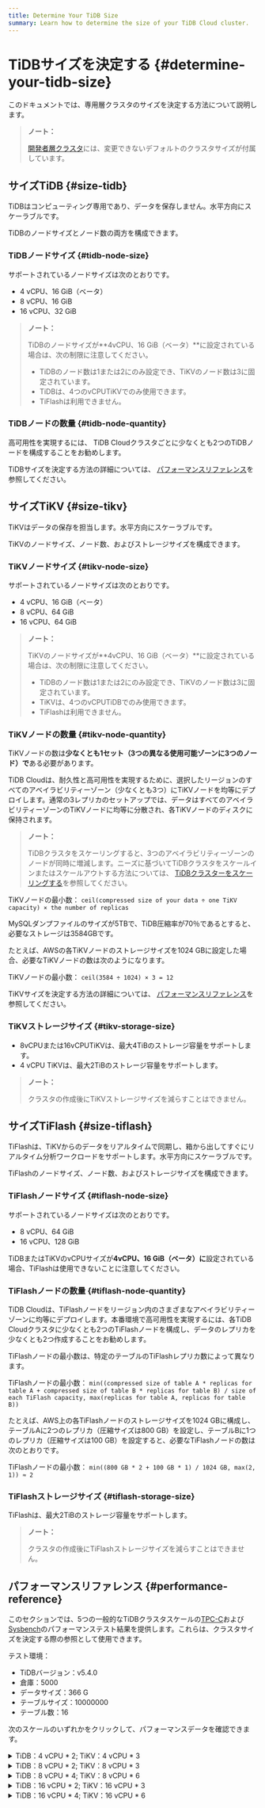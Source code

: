 ```yaml
---
title: Determine Your TiDB Size
summary: Learn how to determine the size of your TiDB Cloud cluster.
---
```


# TiDBサイズを決定する {#determine-your-tidb-size}

このドキュメントでは、専用層クラスタのサイズを決定する方法について説明します。

> **ノート：**
>
> [開発者層クラスタ](/tidb-cloud/select-cluster-tier.md#developer-tier)には、変更できないデフォルトのクラスタサイズが付属しています。

## サイズTiDB {#size-tidb}

TiDBはコンピューティング専用であり、データを保存しません。水平方向にスケーラブルです。

TiDBのノードサイズとノード数の両方を構成できます。

### TiDBノードサイズ {#tidb-node-size}

サポートされているノードサイズは次のとおりです。

-   4 vCPU、16 GiB（ベータ）
-   8 vCPU、16 GiB
-   16 vCPU、32 GiB

> **ノート：**
>
> TiDBのノードサイズが**4vCPU、16 GiB（ベータ）**に設定されている場合は、次の制限に注意してください。
>
> -   TiDBのノード数は1または2にのみ設定でき、TiKVのノード数は3に固定されています。
> -   TiDBは、4つのvCPUTiKVでのみ使用できます。
> -   TiFlashは利用できません。

### TiDBノードの数量 {#tidb-node-quantity}

高可用性を実現するには、 TiDB Cloudクラスタごとに少なくとも2つのTiDBノードを構成することをお勧めします。

TiDBサイズを決定する方法の詳細については、 [パフォーマンスリファレンス](#performance-reference)を参照してください。

## サイズTiKV {#size-tikv}

TiKVはデータの保存を担当します。水平方向にスケーラブルです。

TiKVのノードサイズ、ノード数、およびストレージサイズを構成できます。

### TiKVノードサイズ {#tikv-node-size}

サポートされているノードサイズは次のとおりです。

-   4 vCPU、16 GiB（ベータ）
-   8 vCPU、64 GiB
-   16 vCPU、64 GiB

> **ノート：**
>
> TiKVのノードサイズが**4vCPU、16 GiB（ベータ）**に設定されている場合は、次の制限に注意してください。
>
> -   TiDBのノード数は1または2にのみ設定でき、TiKVのノード数は3に固定されています。
> -   TiKVは、4つのvCPUTiDBでのみ使用できます。
> -   TiFlashは利用できません。

### TiKVノードの数量 {#tikv-node-quantity}

TiKVノードの数は**少なくとも1セット（3つの異なる使用可能ゾーンに3つのノード）で**ある必要があります。

TiDB Cloudは、耐久性と高可用性を実現するために、選択したリージョンのすべてのアベイラビリティーゾーン（少なくとも3つ）にTiKVノードを均等にデプロイします。通常の3レプリカのセットアップでは、データはすべてのアベイラビリティーゾーンのTiKVノードに均等に分散され、各TiKVノードのディスクに保持されます。

> **ノート：**
>
> TiDBクラスタをスケーリングすると、3つのアベイラビリティーゾーンのノードが同時に増減します。ニーズに基づいてTiDBクラスタをスケールインまたはスケールアウトする方法については、 [TiDBクラスターをスケーリングする](/tidb-cloud/scale-tidb-cluster.md)を参照してください。

TiKVノードの最小数： `ceil(compressed size of your data ÷ one TiKV capacity) × the number of replicas`

MySQLダンプファイルのサイズが5TBで、TiDB圧縮率が70％であるとすると、必要なストレージは3584GBです。

たとえば、AWSの各TiKVノードのストレージサイズを1024 GBに設定した場合、必要なTiKVノードの数は次のようになります。

TiKVノードの最小数： `ceil(3584 ÷ 1024) × 3 = 12`

TiKVサイズを決定する方法の詳細については、 [パフォーマンスリファレンス](#performance-reference)を参照してください。

### TiKVストレージサイズ {#tikv-storage-size}

-   8vCPUまたは16vCPUTiKVは、最大4TiBのストレージ容量をサポートします。
-   4 vCPU TiKVは、最大2TiBのストレージ容量をサポートします。

> **ノート：**
>
> クラスタの作成後にTiKVストレージサイズを減らすことはできません。

## サイズTiFlash {#size-tiflash}

TiFlashは、TiKVからのデータをリアルタイムで同期し、箱から出してすぐにリアルタイム分析ワークロードをサポートします。水平方向にスケーラブルです。

TiFlashのノードサイズ、ノード数、およびストレージサイズを構成できます。

### TiFlashノードサイズ {#tiflash-node-size}

サポートされているノードサイズは次のとおりです。

-   8 vCPU、64 GiB
-   16 vCPU、128 GiB

TiDBまたはTiKVのvCPUサイズが**4vCPU、16 GiB（ベータ）に**設定されている場合、TiFlashは使用できないことに注意してください。

### TiFlashノードの数量 {#tiflash-node-quantity}

TiDB Cloudは、TiFlashノードをリージョン内のさまざまなアベイラビリティーゾーンに均等にデプロイします。本番環境で高可用性を実現するには、各TiDB Cloudクラスタに少なくとも2つのTiFlashノードを構成し、データのレプリカを少なくとも2つ作成することをお勧めします。

TiFlashノードの最小数は、特定のテーブルのTiFlashレプリカ数によって異なります。

TiFlashノードの最小数： `min((compressed size of table A * replicas for table A + compressed size of table B * replicas for table B) / size of each TiFlash capacity, max(replicas for table A, replicas for table B))`

たとえば、AWS上の各TiFlashノードのストレージサイズを1024 GBに構成し、テーブルAに2つのレプリカ（圧縮サイズは800 GB）を設定し、テーブルBに1つのレプリカ（圧縮サイズは100 GB）を設定すると、必要なTiFlashノードの数は次のとおりです。

TiFlashノードの最小数： `min((800 GB * 2 + 100 GB * 1) / 1024 GB, max(2, 1)) ≈ 2`

### TiFlashストレージサイズ {#tiflash-storage-size}

TiFlashは、最大2TiBのストレージ容量をサポートします。

> **ノート：**
>
> クラスタの作成後にTiFlashストレージサイズを減らすことはできません。

## パフォーマンスリファレンス {#performance-reference}

このセクションでは、5つの一般的なTiDBクラスタスケールの[TPC-C](https://www.tpc.org/tpcc/)および[Sysbench](https://github.com/akopytov/sysbench)のパフォーマンステスト結果を提供します。これらは、クラスタサイズを決定する際の参照として使用できます。

テスト環境：

-   TiDBバージョン：v5.4.0
-   倉庫：5000
-   データサイズ：366 G
-   テーブルサイズ：10000000
-   テーブル数：16

次のスケールのいずれかをクリックして、パフォーマンスデータを確認できます。

<details><summary>TiDB：4 vCPU * 2; TiKV：4 vCPU * 3</summary>

-   低遅延で最適なパフォーマンス

    TPC-Cのパフォーマンス：

    | トランザクションモデル | スレッド | tpmC   | QPS    | レイテンシー（ミリ秒） |
    | ----------- | ---- | ------ | ------ | ----------- |
    | TPCC        | 300  | 14,532 | 13,137 | 608         |

    Sysbench OLTPのパフォーマンス：

    | トランザクションモデル | スレッド | TPS    | QPS    | レイテンシー（ミリ秒） |
    | ----------- | ---- | ------ | ------ | ----------- |
    | 入れる         | 300  | 8,848  | 8,848  | 36          |
    | ポイントセレクト    | 600  | 46,224 | 46,224 | 13          |
    | 読み書き        | 150  | 719    | 14,385 | 209         |
    | インデックスの更新   | 150  | 4,346  | 4,346  | 35          |
    | 非インデックスを更新  | 600  | 13,603 | 13,603 | 44          |

-   最大TPSおよびQPS

    TPC-Cのパフォーマンス：

    | トランザクションモデル | スレッド  | tpmC   | QPS    | レイテンシー（ミリ秒） |
    | ----------- | ----- | ------ | ------ | ----------- |
    | TPCC        | 1,200 | 15,208 | 13,748 | 2,321       |

    Sysbench OLTPのパフォーマンス：

    | トランザクションモデル | スレッド  | TPS    | QPS    | レイテンシー（ミリ秒） |
    | ----------- | ----- | ------ | ------ | ----------- |
    | 入れる         | 1,500 | 11,601 | 11,601 | 129         |
    | ポイントセレクト    | 600   | 46,224 | 46,224 | 13          |
    | 読み書き        | 150   | 14,385 | 719    | 209         |
    | インデックスの更新   | 1,200 | 6,526  | 6,526  | 184         |
    | 非インデックスを更新  | 1,500 | 14,351 | 14,351 | 105         |

</details>

<details><summary>TiDB：8 vCPU * 2; TiKV：8 vCPU * 3</summary>

-   低遅延で最適なパフォーマンス

    TPC-Cのパフォーマンス：

    | トランザクションモデル | スレッド | tpmC   | QPS    | レイテンシー（ミリ秒） |
    | ----------- | ---- | ------ | ------ | ----------- |
    | TPCC        | 600  | 32,266 | 29,168 | 548         |

    Sysbench OLTPのパフォーマンス：

    | トランザクションモデル | スレッド  | TPS    | QPS    | レイテンシー（ミリ秒） |
    | ----------- | ----- | ------ | ------ | ----------- |
    | 入れる         | 600   | 17,831 | 17,831 | 34          |
    | ポイントセレクト    | 600   | 93,287 | 93,287 | 6           |
    | 読み書き        | 300   | 29,729 | 1,486  | 202         |
    | インデックスの更新   | 300   | 9,415  | 9,415  | 32          |
    | 非インデックスを更新  | 1,200 | 31,092 | 31,092 | 39          |

-   最大TPSおよびQPS

    TPC-Cのパフォーマンス：

    | トランザクションモデル | スレッド  | tpmC   | QPS    | レイテンシー（ミリ秒） |
    | ----------- | ----- | ------ | ------ | ----------- |
    | TPCC        | 1,200 | 33,394 | 30,188 | 1,048       |

    Sysbench OLTPのパフォーマンス：

    | トランザクションモデル | スレッド  | TPS    | QPS    | レイテンシー（ミリ秒） |
    | ----------- | ----- | ------ | ------ | ----------- |
    | 入れる         | 2,000 | 23,633 | 23,633 | 84          |
    | ポイントセレクト    | 600   | 93,287 | 93,287 | 6           |
    | 読み書き        | 600   | 30,464 | 1,523  | 394         |
    | インデックスの更新   | 2,000 | 15,146 | 15,146 | 132         |
    | 非インデックスを更新  | 2,000 | 34,505 | 34,505 | 58          |

</details>

<details><summary>TiDB：8 vCPU * 4; TiKV：8 vCPU * 6</summary>

-   低遅延で最適なパフォーマンス

    TPC-Cのパフォーマンス：

    | トランザクションモデル | スレッド  | tpmC   | QPS    | レイテンシー（ミリ秒） |
    | ----------- | ----- | ------ | ------ | ----------- |
    | TPCC        | 1,200 | 62,918 | 56,878 | 310         |

    Sysbench OLTPのパフォーマンス：

    | トランザクションモデル | スレッド  | TPS     | QPS     | レイテンシー（ミリ秒） |
    | ----------- | ----- | ------- | ------- | ----------- |
    | 入れる         | 1,200 | 33,892  | 33,892  | 23          |
    | ポイントセレクト    | 1,200 | 185,574 | 181,255 | 4           |
    | 読み書き        | 600   | 59,160  | 2,958   | 127         |
    | インデックスの更新   | 600   | 18,735  | 18,735  | 21          |
    | 非インデックスを更新  | 2,400 | 60,629  | 60,629  | 23          |

-   最大TPSおよびQPS

    TPC-Cのパフォーマンス：

    | トランザクションモデル | スレッド  | tpmC   | QPS    | レイテンシー（ミリ秒） |
    | ----------- | ----- | ------ | ------ | ----------- |
    | TPCC        | 2,400 | 65,452 | 59,169 | 570         |

    Sysbench OLTPのパフォーマンス：

    | トランザクションモデル | スレッド  | TPS     | QPS     | レイテンシー（ミリ秒） |
    | ----------- | ----- | ------- | ------- | ----------- |
    | 入れる         | 4,000 | 47,029  | 47,029  | 43          |
    | ポイントセレクト    | 1,200 | 185,574 | 181,255 | 4           |
    | 読み書き        | 1,200 | 60,624  | 3,030   | 197         |
    | インデックスの更新   | 4,000 | 30,140  | 30,140  | 67          |
    | 非インデックスを更新  | 4,000 | 68,664  | 68,664  | 29          |

</details>

<details><summary>TiDB：16 vCPU * 2; TiKV：16 vCPU * 3</summary>

-   低遅延で最適なパフォーマンス

    TPC-Cのパフォーマンス：

    | トランザクションモデル | スレッド  | tpmC   | QPS    | レイテンシー（ミリ秒） |
    | ----------- | ----- | ------ | ------ | ----------- |
    | TPCC        | 1,200 | 67,941 | 61,419 | 540         |

    Sysbench OLTPのパフォーマンス：

    | トランザクションモデル | スレッド  | TPS     | QPS     | レイテンシー（ミリ秒） |
    | ----------- | ----- | ------- | ------- | ----------- |
    | 入れる         | 1,200 | 35,096  | 35,096  | 34          |
    | ポイントセレクト    | 1,200 | 228,600 | 228,600 | 5           |
    | 読み書き        | 600   | 73,150  | 3,658   | 164         |
    | インデックスの更新   | 600   | 18,886  | 18,886  | 32          |
    | 非インデックスを更新  | 2,000 | 63,837  | 63,837  | 31          |

-   最大TPSおよびQPS

    TPC-Cのパフォーマンス：

    | トランザクションモデル | スレッド  | tpmC   | QPS    | レイテンシー（ミリ秒） |
    | ----------- | ----- | ------ | ------ | ----------- |
    | TPCC        | 1,200 | 67,941 | 61,419 | 540         |

    Sysbench OLTPのパフォーマンス：

    | トランザクションモデル | スレッド  | TPS     | QPS     | レイテンシー（ミリ秒） |
    | ----------- | ----- | ------- | ------- | ----------- |
    | 入れる         | 2,000 | 43,338  | 43,338  | 46          |
    | ポイントセレクト    | 1,200 | 228,600 | 228,600 | 5           |
    | 読み書き        | 1,200 | 73,631  | 3,682   | 326         |
    | インデックスの更新   | 3,000 | 29,576  | 29,576  | 101         |
    | 非インデックスを更新  | 3,000 | 64,624  | 64,624  | 46          |

</details>

<details><summary>TiDB：16 vCPU * 4; TiKV：16 vCPU * 6</summary>

-   低遅延で最適なパフォーマンス

    TPC-Cのパフォーマンス：

    | トランザクションモデル | スレッド  | tpmC    | QPS     | レイテンシー（ミリ秒） |
    | ----------- | ----- | ------- | ------- | ----------- |
    | TPCC        | 2,400 | 133,164 | 120,380 | 305         |

    Sysbench OLTPのパフォーマンス：

    | トランザクションモデル | スレッド  | TPS     | QPS     | レイテンシー（ミリ秒） |
    | ----------- | ----- | ------- | ------- | ----------- |
    | 入れる         | 2,400 | 69,139  | 69,139  | 22          |
    | ポイントセレクト    | 2,400 | 448,056 | 448,056 | 4           |
    | 読み書き        | 1,200 | 145,568 | 7,310   | 97          |
    | インデックスの更新   | 1,200 | 36,638  | 36,638  | 20          |
    | 非インデックスを更新  | 4,000 | 125,129 | 125,129 | 17          |

-   最大TPSおよびQPS

    TPC-Cのパフォーマンス：

    | トランザクションモデル | スレッド  | tpmC    | QPS     | レイテンシー（ミリ秒） |
    | ----------- | ----- | ------- | ------- | ----------- |
    | TPCC        | 2,400 | 133,164 | 120,380 | 305         |

    Sysbench OLTPのパフォーマンス：

    | トランザクションモデル | スレッド  | TPS     | QPS     | レイテンシー（ミリ秒） |
    | ----------- | ----- | ------- | ------- | ----------- |
    | 入れる         | 4,000 | 86,242  | 86,242  | 25          |
    | ポイントセレクト    | 2,400 | 448,056 | 448,056 | 4           |
    | 読み書き        | 2,400 | 146,526 | 7,326   | 172         |
    | インデックスの更新   | 6,000 | 58,856  | 58,856  | 51          |
    | 非インデックスを更新  | 6,000 | 128,601 | 128,601 | 24          |

</details>
